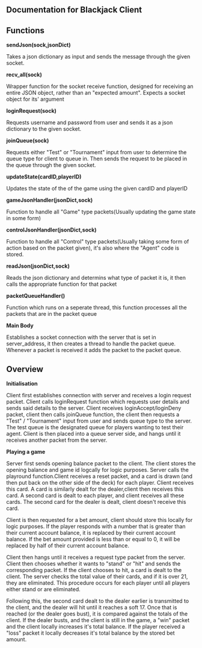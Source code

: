 ## Documentation for Blackjack Client

## Functions
**sendJson(sock,jsonDict)**

Takes a json dictionary as input and sends the message through the given socket.

**recv_all(sock)** 

Wrapper function for the socket receive function, designed for receiving an entire JSON object, rather than an "expected amount". Expects a socket object for its' argument

**loginRequest(sock)**

Requests username and password from user and sends it as a json dictionary to the given socket.

**joinQueue(sock)**

Requests either "Test" or "Tournament" input from user to determine the queue type for client to queue in. Then sends the request to be placed in the queue through the given socket.

**updateState(cardID,playerID)**

Updates the state of the of the game using the given cardID and playerID

**gameJsonHandler(jsonDict,sock)**

Function to handle all "Game" type packets(Usually updating the game state in some form)

**controlJsonHandler(jsonDict,sock)**

Function to handle all "Control" type packets(Usually taking some form of action based on the packet given), it's also where the "Agent" code is stored.

**readJson(jsonDict,sock)**

Reads the json dictionary and determins what type of packet it is, it then calls the appropriate function for that packet

**packetQueueHandler()**

Function which runs on a seperate thread, this function processes all the packets that are in the packet queue

**Main Body**

Establishes a socket connection with the server that is set in server_address, it then creates a thread to handle the packet queue. Whenever a packet is received it adds the packet to the packet queue. 

## Overview

**Initialisation**

Client first establishes connection with server and receives a login request packet.
Client calls loginRequest function which requests user details and sends said details to the server.
Client receives loginAccept/loginDeny packet, client then calls joinQueue function, the client then requests a "Test" / "Tournament" input from user and sends queue type to the server.
The test queue is the designated queue for players wanting to test their agent.
Client is then placed into a queue server side, and hangs until it receives another packet from the server.

**Playing a game**

Server first sends opening balance packet to the client. The client stores the opening balance and game id logcally for logic purposes. 
Server calls the playround function.Client receives a reset packet, and a card is drawn (and then put back on the other side of the deck) for each player. Client receives this card. A card is similarly dealt for the dealer,client then receives this card. A second card is dealt to each player, and client receives all these cards. The second card for the dealer is dealt, client doesn't receive this card.

Client is then requested for a bet amount, client should store this locally for logic purposes. If the player responds with a number that is greater than their current account balance, it is replaced by their current account balance. If the bet amount provided is less than or equal to 0, it will be replaced by half of their current account balance.

Client then hangs until it receives a request type packet from the server. Client then chooses whether it wants to "stand" or "hit" and sends the corresponding packet. If the client chooses to hit, a card is dealt to the client. The server checks the total value of their cards, and if it is over 21, they are eliminated. This procedure occurs for each player until all players either stand or are eliminated.

Following this, the second card dealt to the dealer earlier is transmitted to the client, and the dealer will hit until it reaches a soft 17. Once that is reached (or the dealer goes bust), it is compared against the totals of the client. If the dealer busts, and the client is still in the game, a "win" packet and the client locally increases it's total balance. If the player received a "loss" packet it locally decreases it's total balance by the stored bet amount.


